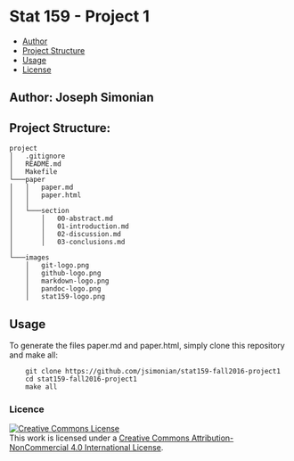 # Stat 159 - Project 1

- [Author](#author)
- [Project Structure](#project-structure)
- [Usage](#usage)
- [License](#license)


## Author: Joseph Simonian

## Project Structure:

```
project
│   .gitignore
│   README.md
│   Makefile
└───paper
│   │   paper.md
│   │   paper.html
│   │
│   └───section
│       │   00-abstract.md
│       │   01-introduction.md
│       │   02-discussion.md
│       │   03-conclusions.md
│   
└───images
    │   git-logo.png
    │   github-logo.png
    │   markdown-logo.png
    │   pandoc-logo.png
    │   stat159-logo.png
```

## Usage

To generate the files paper.md and paper.html, simply clone this repository and make all:

		git clone https://github.com/jsimonian/stat159-fall2016-project1
		cd stat159-fall2016-project1
		make all

### Licence
<a rel="license" href="http://creativecommons.org/licenses/by-nc/4.0/"><img alt="Creative Commons License" style="border-width:0" src="https://i.creativecommons.org/l/by-nc/4.0/88x31.png" /></a><br />This work is licensed under a <a rel="license" href="http://creativecommons.org/licenses/by-nc/4.0/">Creative Commons Attribution-NonCommercial 4.0 International License</a>.
